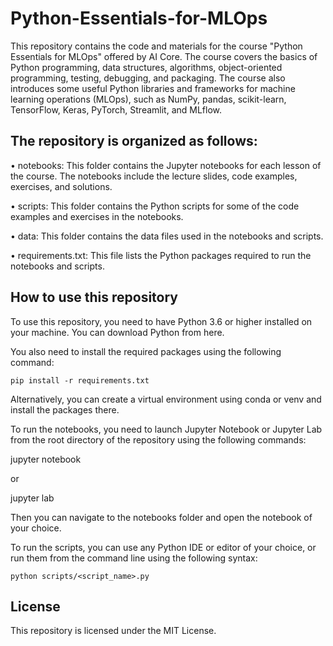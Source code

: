 # Python-Essentials-for-MLOps

This repository contains the code and materials for the course "Python Essentials for MLOps" offered by AI Core. The course covers the basics of Python programming, data structures, algorithms, object-oriented programming, testing, debugging, and packaging. The course also introduces some useful Python libraries and frameworks for machine learning operations (MLOps), such as NumPy, pandas, scikit-learn, TensorFlow, Keras, PyTorch, Streamlit, and MLflow.

## The repository is organized as follows:

•  notebooks: This folder contains the Jupyter notebooks for each lesson of the course. The notebooks include the lecture slides, code examples, exercises, and solutions.

•  scripts: This folder contains the Python scripts for some of the code examples and exercises in the notebooks.

•  data: This folder contains the data files used in the notebooks and scripts.

•  requirements.txt: This file lists the Python packages required to run the notebooks and scripts.

## How to use this repository
To use this repository, you need to have Python 3.6 or higher installed on your machine. You can download Python from here.

You also need to install the required packages using the following command:
```
pip install -r requirements.txt
```
Alternatively, you can create a virtual environment using conda or venv and install the packages there.

To run the notebooks, you need to launch Jupyter Notebook or Jupyter Lab from the root directory of the repository using the following commands:

jupyter notebook

or

jupyter lab

Then you can navigate to the notebooks folder and open the notebook of your choice.

To run the scripts, you can use any Python IDE or editor of your choice, or run them from the command line using the following syntax:
```
python scripts/<script_name>.py
```
## License
This repository is licensed under the MIT License.
